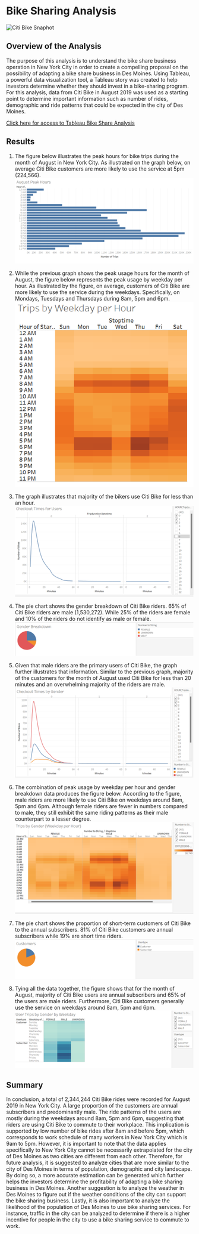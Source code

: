 # Bike Sharing Analysis
![Citi Bike Snaphot](https://cdn.vox-cdn.com/thumbor/t6HYZtn5SYhr7g3xfZLOjIt2GYU=/1400x788/filters:format(jpeg)/cdn.vox-cdn.com/uploads/chorus_asset/file/18313095/170920_14_05_28_5DS_6462.jpg)

## Overview of the Analysis
The purpose of this analysis is to understand the bike share business operation in New York City in order to create a compelling proposal on the possibility of adapting a bike share business in Des Moines. Using Tableau, a powerful data visualization tool, a Tableau story was created to help investors determine whether they should invest in a bike-sharing program. For this analysis, data from Citi Bike in August 2019 was used as a starting point to determine important information such as number of rides, demographic and ride patterns that could be expected in the city of Des Moines.

[Click here for access to Tableau Bike Share Analysis](https://public.tableau.com/app/profile/karen.tolentino/viz/BikeShareAnalysis_16549838433460/BikeShareAnalysisStory)

## Results
 1. The figure below illustrates the peak hours for bike trips during the month of August in New York City. As illustrated on the graph below, on average Citi Bike customers are more likely to use the service at 5pm (224,566).
![August Peak Hours](https://github.com/kntln/bikesharing/blob/main/Figures/August_Peakhours.png)

2. While the previous graph shows the peak usage hours for the month of August, the figure below represents the peak usage by weekday per hour. As illustrated by the figure, on average, customers of Citi Bike are more likely to use the service during the weekdays. Specifically, on Mondays, Tuesdays and Thursdays during 8am, 5pm and 6pm.
![Peak Usage By Weekday Per Hour](https://github.com/kntln/bikesharing/blob/main/Figures/trips_by_weekday_per_hour.png)

3. The graph illustrates that majority of the bikers use Citi Bike for less than an hour. 
![Checkout Times for Users](https://github.com/kntln/bikesharing/blob/main/Figures/checkouttime_for_users.PNG)

4. The pie chart shows the gender breakdown of Citi Bike riders. 65% of Citi Bike riders are male (1,530,272). While 25% of the riders are female and 10% of the riders do not identify as male or female.
![Gender Breakdown](https://github.com/kntln/bikesharing/blob/main/Figures/Gender_Breakdown.png)

5. Given that male riders are the primary users of Citi Bike, the graph further illustrates that information. Similar to the previous graph, majority of the customers for the month of August used Citi Bike for less than 20 minutes and an overwhelming majority of the riders are male.
![Check out Times By Gender](https://github.com/kntln/bikesharing/blob/main/Figures/checkouttime_by_Gender.png)

6. The combination of peak usage by weekday per hour and gender breakdown data produces the figure below. According to the figure, male riders are more likely to use Citi Bike on weekdays around 8am, 5pm and 6pm. Although female riders are fewer in numbers compared to male, they still exhibit the same riding patterns as their male counterpart to a lesser degree.
![Trips by Gender - Weekday per Hour](https://github.com/kntln/bikesharing/blob/main/Figures/trips_by_gender.png)

7. The pie chart shows the proportion of short-term customers of Citi Bike to the annual subscribers. 81% of Citi Bike customers are annual subscribers while 19% are short time riders.
![Customers Breakdown](https://github.com/kntln/bikesharing/blob/main/Figures/Customers.png)

8. Tying all the data together, the figure shows that for the month of August, majority of Citi Bike users are annual subscribers and 65% of the users are male riders. Furthermore, Citi Bike customers generally use the service on weekdays around 8am, 5pm and 6pm.
![User Trips by Gender by Weekday](https://github.com/kntln/bikesharing/blob/main/Figures/User_trips_by_gender.png)
## Summary
In conclusion, a total of 2,344,244 Citi Bike rides were recorded for August 2019 in New York City. A large proportion of the customers are annual subscribers and predominantly male. The ride patterns of the users are mostly during the weekdays around 8am, 5pm and 6pm, suggesting that riders are using Citi Bike to commute to their workplace. This implication is supported by low number of bike rides after 8am and before 5pm, which corresponds to work schedule of many workers in New York City which is 9am to 5pm. However, it is important to note that the data applies specifically to New York City cannot be necessarily extrapolated for the city of Des Moines as two cities are different from each other. Therefore, for future analysis, it is suggested to analyze cities that are more similar to the city of Des Moines in terms of population, demographic and city landscape. By doing so, a more accurate estimation can be generated which further helps the investors determine the profitability of adapting a bike sharing business in Des Moines. Another suggestion is to analyze the weather in Des Moines to figure out if the weather conditions of the city can support the bike sharing business. Lastly, it is also important to analyze the likelihood of the population of Des Moines to use bike sharing services. For instance, traffic in the city can be analyzed to determine if there is a higher incentive for people in the city to use a bike sharing service to commute to work.        